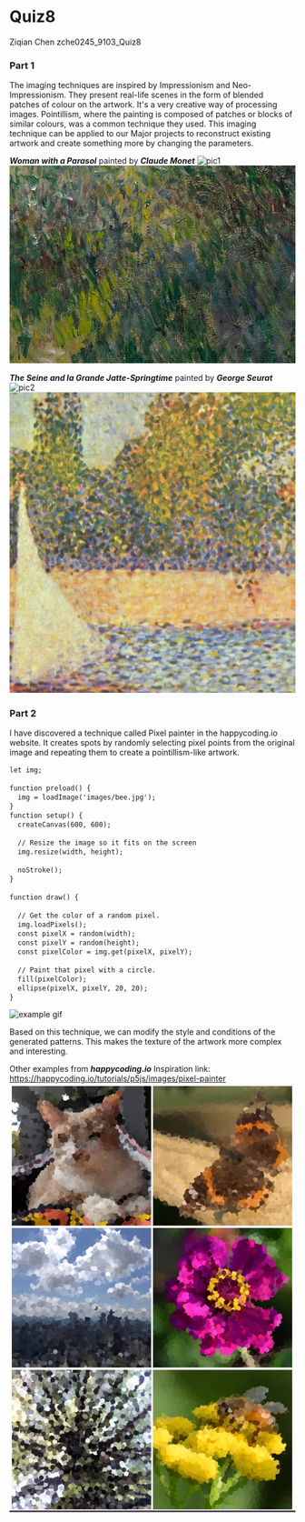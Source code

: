 # Quiz8
Ziqian Chen zche0245_9103_Quiz8
### Part 1
The imaging techniques are inspired by Impressionism and Neo-Impressionism. They present real-life scenes in the form of blended patches of colour on the artwork. It's a very creative way of processing images. Pointillism, where the painting is composed of patches or blocks of similar colours, was a common technique they used.
This imaging technique can be applied to our Major projects to reconstruct existing artwork and create something more by changing the parameters.

***Woman with a Parasol*** painted by ***Claude Monet***
![pic1](readmeImages/pic1.jpg)
![pic1Detail](readmeImages/pic1Detail.png)

***The Seine and la Grande Jatte-Springtime*** painted by ***George Seurat***
![pic2](readmeImages/pic2.jpg)
![pic2Detail](readmeImages/pic2Detail.png)

### Part 2
I have discovered a technique called Pixel painter in the happycoding.io website. It creates spots by randomly selecting pixel points from the original image and repeating them to create a pointillism-like artwork.
```
let img;

function preload() {
  img = loadImage('images/bee.jpg');
}
function setup() {
  createCanvas(600, 600);

  // Resize the image so it fits on the screen
  img.resize(width, height);

  noStroke();
}

function draw() {

  // Get the color of a random pixel.
  img.loadPixels();
  const pixelX = random(width);
  const pixelY = random(height);
  const pixelColor = img.get(pixelX, pixelY);

  // Paint that pixel with a circle.
  fill(pixelColor);
  ellipse(pixelX, pixelY, 20, 20);
}
```
![example gif](https://happycoding.io/tutorials/p5js/images/images/pixel-painter-8.gif)

Based on this technique, we can modify the style and conditions of the generated patterns. This makes the texture of the artwork more complex and interesting.

Other examples from ***happycoding.io***
Inspiration link: https://happycoding.io/tutorials/p5js/images/pixel-painter
![Other examples](readmeImages/examples.png)